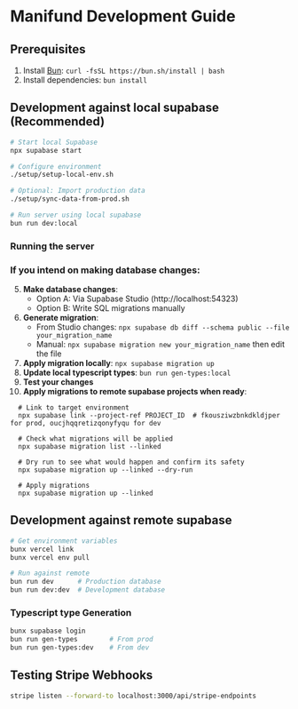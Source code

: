 # Manifund Development Guide

## Prerequisites

1. Install [Bun](https://bun.sh/): `curl -fsSL https://bun.sh/install | bash`
2. Install dependencies: `bun install`

## Development against local supabase (Recommended)

```bash
# Start local Supabase
npx supabase start

# Configure environment
./setup/setup-local-env.sh

# Optional: Import production data
./setup/sync-data-from-prod.sh

# Run server using local supabase
bun run dev:local
```


### Running the server

### If you intend on making database changes:
5. **Make database changes**:
   - Option A: Via Supabase Studio (http://localhost:54323)
   - Option B: Write SQL migrations manually
6. **Generate migration**:
   - From Studio changes: `npx supabase db diff --schema public --file your_migration_name`
   - Manual: `npx supabase migration new your_migration_name` then edit the file
7. **Apply migration locally**: `npx supabase migration up`
8. **Update local typescript types**: `bun run gen-types:local`
9. **Test your changes**
10. **Apply migrations to remote supabase projects when ready**:
  ```
    # Link to target environment
    npx supabase link --project-ref PROJECT_ID  # fkousziwzbnkdkldjper for prod, oucjhqqretizqonyfyqu for dev

    # Check what migrations will be applied
    npx supabase migration list --linked

    # Dry run to see what would happen and confirm its safety
    npx supabase migration up --linked --dry-run

    # Apply migrations
    npx supabase migration up --linked
  ```


## Development against remote supabase

```bash
# Get environment variables
bunx vercel link
bunx vercel env pull

# Run against remote
bun run dev      # Production database
bun run dev:dev  # Development database
```


### Typescript type Generation

```bash
bunx supabase login
bun run gen-types        # From prod
bun run gen-types:dev    # From dev
```

## Testing Stripe Webhooks

```bash
stripe listen --forward-to localhost:3000/api/stripe-endpoints
```
